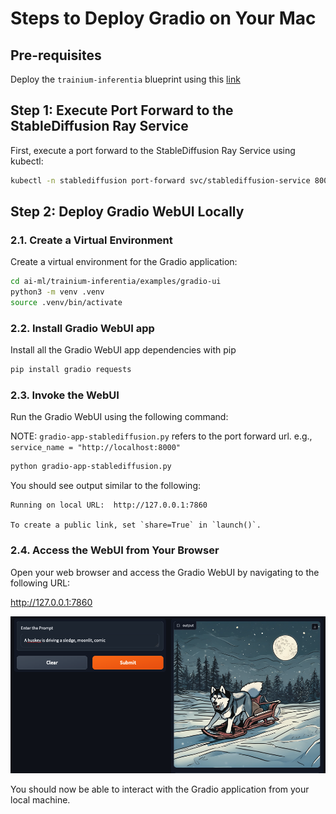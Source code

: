 # Steps to Deploy Gradio on Your Mac

## Pre-requisites
Deploy the `trainium-inferentia` blueprint using this [link](https://awslabs.github.io/data-on-eks/docs/blueprints/ai-ml/trainium)

## Step 1: Execute Port Forward to the StableDiffusion Ray Service
First, execute a port forward to the StableDiffusion Ray Service using kubectl:

```bash
kubectl -n stablediffusion port-forward svc/stablediffusion-service 8000:8000
```

## Step 2: Deploy Gradio WebUI Locally

### 2.1. Create a Virtual Environment
Create a virtual environment for the Gradio application:

```bash
cd ai-ml/trainium-inferentia/examples/gradio-ui
python3 -m venv .venv
source .venv/bin/activate
```
### 2.2. Install Gradio WebUI app

Install all the Gradio WebUI app dependencies with pip

```bash
pip install gradio requests
```

### 2.3. Invoke the WebUI
Run the Gradio WebUI using the following command:

NOTE: `gradio-app-stablediffusion.py` refers to the port forward url. e.g., `service_name = "http://localhost:8000" `

```bash
python gradio-app-stablediffusion.py
```

You should see output similar to the following:
```text
Running on local URL:  http://127.0.0.1:7860

To create a public link, set `share=True` in `launch()`.
```

### 2.4. Access the WebUI from Your Browser
Open your web browser and access the Gradio WebUI by navigating to the following URL:

http://127.0.0.1:7860

![gradio-sd](gradio-app-stable-diffusion-xl.png)

You should now be able to interact with the Gradio application from your local machine.
